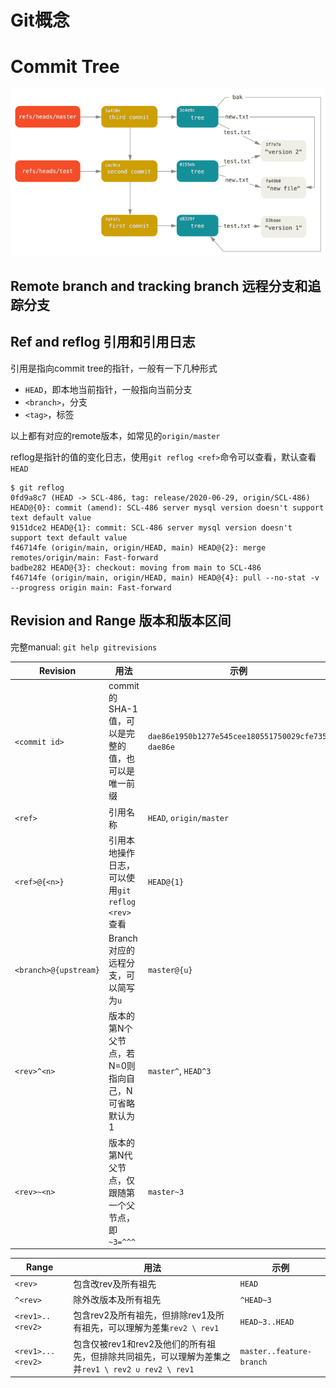 # Git概念

# Commit Tree

![](images/commit-tree.png)

## Remote branch and tracking branch 远程分支和追踪分支

## Ref and reflog 引用和引用日志

引用是指向commit tree的指针，一般有一下几种形式

- `HEAD`，即本地当前指针，一般指向当前分支
- `<branch>`，分支
- `<tag>`，标签

以上都有对应的remote版本，如常见的`origin/master`

reflog是指针的值的变化日志，使用`git reflog <ref>`命令可以查看，默认查看`HEAD`

```
$ git reflog
0fd9a8c7 (HEAD -> SCL-486, tag: release/2020-06-29, origin/SCL-486) HEAD@{0}: commit (amend): SCL-486 server mysql version doesn't support text default value
9151dce2 HEAD@{1}: commit: SCL-486 server mysql version doesn't support text default value
f46714fe (origin/main, origin/HEAD, main) HEAD@{2}: merge remotes/origin/main: Fast-forward
badbe282 HEAD@{3}: checkout: moving from main to SCL-486
f46714fe (origin/main, origin/HEAD, main) HEAD@{4}: pull --no-stat -v --progress origin main: Fast-forward
```

## Revision and Range 版本和版本区间

完整manual: `git help gitrevisions`

| Revision | 用法 | 示例 |
|---|---|--- |
| `<commit id>` | commit的SHA-1值，可以是完整的值，也可以是唯一前缀 | `dae86e1950b1277e545cee180551750029cfe735`, `dae86e` |
| `<ref>`  | 引用名称 | `HEAD`, `origin/master`|
| `<ref>@{<n>}` | 引用本地操作日志，可以使用`git reflog <rev>`查看 | `HEAD@{1}`|
| `<branch>@{upstream}` | Branch对应的远程分支，可以简写为`u` | `master@{u}` |
| `<rev>^<n>` | 版本的第N个父节点，若N=0则指向自己，N可省略默认为1 | `master^`, `HEAD^3` |
| `<rev>~<n>` | 版本的第N代父节点，仅跟随第一个父节点，即`~3=^^^` | `master~3` |

| Range | 用法 | 示例 |
|---|---|--- |
| `<rev>` | 包含改rev及所有祖先 | `HEAD` |
| `^<rev>` | 除外改版本及所有祖先 | `^HEAD~3` |
| `<rev1>..<rev2>` | 包含rev2及所有祖先，但排除rev1及所有祖先，可以理解为差集`rev2 \ rev1` | `HEAD~3..HEAD` |
| `<rev1>...<rev2>` | 包含仅被rev1和rev2及他们的所有祖先，但排除共同祖先，可以理解为差集之并`rev1 \ rev2 ∪ rev2 \ rev1` | `master..feature-branch` |
